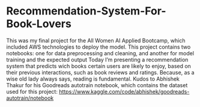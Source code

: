 # Recommendation-System-For-Book-Lovers
This was my final project for the All Women AI Applied Bootcamp, which included AWS technologies to deploy the model.
This project contains two notebooks: one for data preprocessing and cleaning, and another for model training and the expected output 
Today I’m presenting a recommendation system that predicts wich books certain users are likely to enjoy, based on their previous interactions, such as book reviews and ratings. Because, as a wise old lady always says, reading is fundamental.
Kudos to Abhishek Thakur for his Goodreads autotrain notebook, which contains the dataset used for this project:
https://www.kaggle.com/code/abhishek/goodreads-autotrain/notebook
